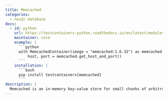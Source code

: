 ```yaml
---
title: Memcached
categories:
  - nosql-database
docs:
  - id: python
    url: https://testcontainers-python.readthedocs.io/en/latest/modules/memcached/README.html
    maintainer: core
    example: |
      ```python
      with MemcachedContainer(image = "memcached:1.6.32") as memcached:
          host, port = memcached.get_host_and_port()
      ```
    installation: |
      ```bash
      pip install testcontainers[memcached]
      ```
description: |
  Memcached is an in-memory key-value store for small chunks of arbitrary data (strings, objects) from results of database calls, API calls, or page rendering.
---
```


